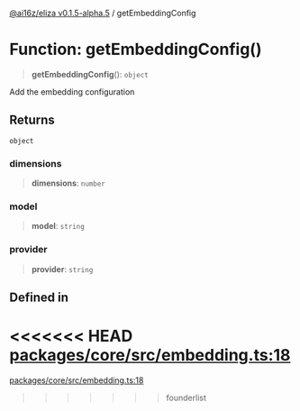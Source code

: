 [@ai16z/eliza v0.1.5-alpha.5](../index.md) / getEmbeddingConfig

# Function: getEmbeddingConfig()

> **getEmbeddingConfig**(): `object`

Add the embedding configuration

## Returns

`object`

### dimensions

> **dimensions**: `number`

### model

> **model**: `string`

### provider

> **provider**: `string`

## Defined in

<<<<<<< HEAD
[packages/core/src/embedding.ts:18](https://github.com/ai16z/eliza/blob/main/packages/core/src/embedding.ts#L18)
=======
[packages/core/src/embedding.ts:18](https://github.com/konstantine25b/eliza/blob/main/packages/core/src/embedding.ts#L18)
>>>>>>> founderlist
